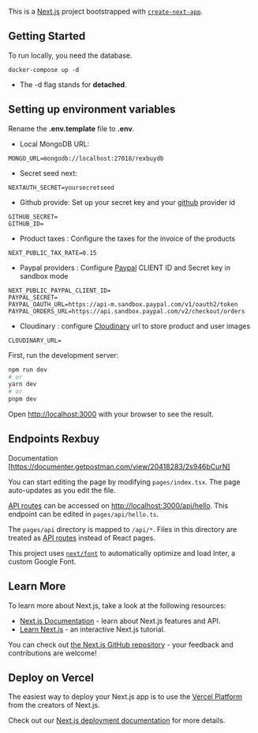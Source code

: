 This is a [Next.js](https://nextjs.org/) project bootstrapped with [`create-next-app`](https://github.com/vercel/next.js/tree/canary/packages/create-next-app).

## Getting Started

To run locally, you need the database.

```
docker-compose up -d
```

* The -d flag stands for __detached__.

## Setting up environment variables
Rename the __.env.template__ file to __.env__.
* Local MongoDB URL:
```
MONGO_URL=mongodb://localhost:27018/rexbuydb
```
* Secret seed next:
```
NEXTAUTH_SECRET=yoursecretseed
```
* Github provide:
Set up your secret key and your [github](https://github.com/settings/apps) provider id
```
GITHUB_SECRET=
GITHUB_ID=
```
* Product taxes :
Configure the taxes for the invoice of the products
```
NEXT_PUBLIC_TAX_RATE=0.15
```
* Paypal providers :
Configure [Paypal](https://developer.paypal.com/dashboard/applications/sandbox) CLIENT ID and Secret key in sandbox mode
```
NEXT_PUBLIC_PAYPAL_CLIENT_ID=
PAYPAL_SECRET=
PAYPAL_OAUTH_URL=https://api-m.sandbox.paypal.com/v1/oauth2/token
PAYPAL_ORDERS_URL=https://api.sandbox.paypal.com/v2/checkout/orders
```
* Cloudinary :
configure [Cloudinary](https://console.cloudinary.com/console/c-5c1e32904ddb6b51d2f155f99e498f/getting-started) url to store product and user images
```
CLOUDINARY_URL=
```
First, run the development server:

```bash
npm run dev
# or
yarn dev
# or
pnpm dev
```

Open [http://localhost:3000](http://localhost:3000) with your browser to see the result.

## Endpoints Rexbuy

 Documentation [https://documenter.getpostman.com/view/20418283/2s946bCurN]


You can start editing the page by modifying `pages/index.tsx`. The page auto-updates as you edit the file.

[API routes](https://nextjs.org/docs/api-routes/introduction) can be accessed on [http://localhost:3000/api/hello](http://localhost:3000/api/hello). This endpoint can be edited in `pages/api/hello.ts`.

The `pages/api` directory is mapped to `/api/*`. Files in this directory are treated as [API routes](https://nextjs.org/docs/api-routes/introduction) instead of React pages.

This project uses [`next/font`](https://nextjs.org/docs/basic-features/font-optimization) to automatically optimize and load Inter, a custom Google Font.

## Learn More

To learn more about Next.js, take a look at the following resources:

- [Next.js Documentation](https://nextjs.org/docs) - learn about Next.js features and API.
- [Learn Next.js](https://nextjs.org/learn) - an interactive Next.js tutorial.

You can check out [the Next.js GitHub repository](https://github.com/vercel/next.js/) - your feedback and contributions are welcome!

## Deploy on Vercel

The easiest way to deploy your Next.js app is to use the [Vercel Platform](https://vercel.com/new?utm_medium=default-template&filter=next.js&utm_source=create-next-app&utm_campaign=create-next-app-readme) from the creators of Next.js.

Check out our [Next.js deployment documentation](https://nextjs.org/docs/deployment) for more details.
